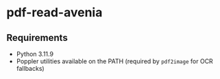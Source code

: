 # pdf-read-avenia

## Requirements

- Python 3.11.9
- Poppler utilities available on the PATH (required by `pdf2image` for OCR fallbacks)

